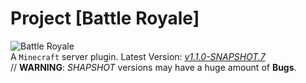 # Project [Battle Royale]
![Battle Royale](https://klnsyf-sun.github.io/img/Battle-Royale.png)  
A `Minecraft` server plugin.
Latest Version: [*v1.1.0-SNAPSHOT.7*](https://github.com/Klnsyf-Sun/Battle-Royale/releases)  
// **WARNING**: *SHAPSHOT* versions may have a huge amount of **Bugs**.

